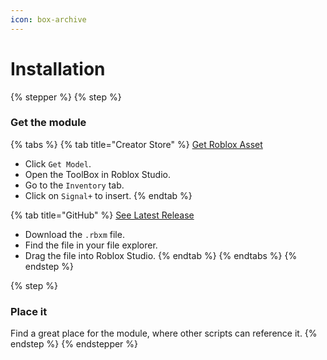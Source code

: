```yaml
---
icon: box-archive
---
```


# Installation

{% stepper %}
{% step %}
### Get the module

{% tabs %}
{% tab title="Creator Store" %}
<a href="https://create.roblox.com/store/asset/118793070598362" class="button primary">Get Roblox Asset</a>

* Click `Get Model`.
* Open the ToolBox in Roblox Studio.
* Go to the `Inventory` tab.
* Click on `Signal+` to insert.
{% endtab %}

{% tab title="GitHub" %}
<a href="https://github.com/AlexanderLindholt/SignalPlus/releases/latest" class="button primary">See Latest Release</a>

* Download the `.rbxm` file.
* Find the file in your file explorer.
* Drag the file into Roblox Studio.
{% endtab %}
{% endtabs %}
{% endstep %}

{% step %}
### Place it

Find a great place for the module, where other scripts can reference it.
{% endstep %}
{% endstepper %}
